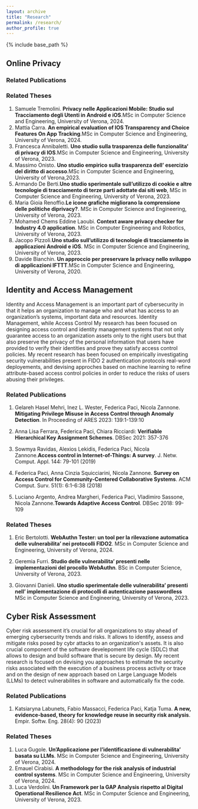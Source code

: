 ```yaml
---
layout: archive
title: "Research"
permalink: /research/
author_profile: true
---
```


{% include base_path %}

## Online Privacy

### Related Publications

### Related Theses
1. Samuele Tremolini. **Privacy nelle Applicazioni Mobile: Studio sul Tracciamento degli Utenti in Android e iOS**.MSc in Computer Science and Engineering, University of
Verona, 2024.
3. Mattia Carra. **An empirical evaluation of IOS Transparency and Choice Features On App Tracking**.MSc in Computer Science and Engineering, University of Verona, 2024.
4. Francesca Annibaletti. **Uno studio sulla trasparenza delle funzionalita’ di privacy di IOS**.MSc in Computer Science and Engineering, University of Verona, 2023.
5. Massimo Onisto. **Uno studio empirico sulla trasparenza dell’ esercizio del diritto di accesso**.MSc in Computer Science and Engineering, University of Verona,2023.
6. Armando De Berti.**Uno studio sperimentale sull’utilizzo di cookie e altre tecnologie di tracciamento di terze parti adottate dai siti web**, MSc in Computer Science and
Engineering, University of Verona, 2023.
7. Maria Gioia Renoffio.**Le icone grafiche migliorano la comprensione delle politiche diprivacy?**. MSc in Computer Science and Engineering, University of Verona, 2023.
8. Mohamed Chems Eddine Laoubi. **Context aware privacy checker for Industry 4.0 application**. MSc in Computer Engineering and Robotics, University of Verona, 2023.
9. Jacopo Pizzoli.**Uno studio sull’utilizzo di tecnologie di tracciamento in applicazioni Android e iOS**. MSc in Computer Science and Engineering, University of Verona, 2023.
10. Davide Bianchin. **Un approccio per preservare la privacy nello sviluppo di applicazioni IFTTT**.MSc in Computer Science and Engineering, University of Verona, 2020.

## Identity and Access Management
Identity and Access Management is an important part of cybersecurity in that it helps an organization to manage who and what has access to an organization’s systems, important data and resources. Identity Management, while Access Control
My research has been focused on designing 
access control and identity management systems that not only guarantee access to an organization assets only to the right users but that also preserve the privacy of the personal information that users have provided to verify their identities
and prove they satisfy access control policies. My recent research has been focused on empirically investigating security vulnerabilities present in FIDO 2 authentication protocols real-word deployements, and devising approches based on machine learning to refine attribute-based access control policies in order to reduce the risks of users abusing their privileges.

### Related Publications

1. Gelareh Hasel Mehri, Inez L. Wester, Federica Paci, Nicola Zannone.
**Mitigating Privilege Misuse in Access Control through Anomaly Detection**. In Proceeding of 
ARES 2023: 139:1-139:10

2. Anna Lisa Ferrara, Federica Paci, Chiara Ricciardi:
**Verifiable Hierarchical Key Assignment Schemes**. DBSec 2021: 357-376

3. Sowmya Ravidas, Alexios Lekidis, Federica Paci, Nicola Zannone.**Access control in Internet-of-Things: A survey**. J. Netw. Comput. Appl. 144: 79-101 (2019)

4. Federica Paci, Anna Cinzia Squicciarini, Nicola Zannone. **Survey on Access Control for Community-Centered Collaborative Systems**. ACM Comput. Surv. 51(1): 6:1-6:38 (2018)

5. Luciano Argento, Andrea Margheri, Federica Paci, Vladimiro Sassone, Nicola Zannone.**Towards Adaptive Access Control**. DBSec 2018: 99-109

### Related Theses

1. Eric Bertolotti. **WebAuthn Tester: un tool per la rilevazione automatica delle vulnerabilita’ nei protocolli FIDO2**. MSc in Computer Science and Engineering, University of
Verona, 2024.

2. Geremia Furri. **Studio delle vulnerabilita’ presenti nelle implementazioni del procollo WebAuthn**. BSc in Computer Science, University of Verona, 2023.

3. Giovanni Danieli. **Uno studio sperimentale delle vulnerabilita’ presenti nell’ implementazione di protocolli di autenticazione passwordless** MSc in Computer Science and
Engineering, University of Verona, 2023.

  
## Cyber Risk Assessment

Cyber risk assessment it’s crucial for all organizations to stay ahead of emerging cybersecurity trends and risks. It allows to identify, assess and mitigate risks posed by cybr attacks to an organization's assets. It is also crucial component of the software develepoment life cycle (SDLC) that allows to design and build software that is secure by design. My recent research is focused on devising you approaches to estimate the security risks associated with the execution of a business process activity or trace and on the design of new approach based on Large Language Models (LLMs) to detect vulnerabilites in software and automatically fix the code.

### Related Publications

1. Katsiaryna Labunets, Fabio Massacci, Federica Paci, Katja Tuma. **A new, evidence-based, theory for knowledge reuse in security risk analysis**. Empir. Softw. Eng. 28(4): 90 (2023)

### Related Theses

1. Luca Gugole. **Un’Applicazione per l’identificazione di vulnerabilita’ basata su LLMs**.
MSc in Computer Science and Engineering, University of Verona, 2024.
2. Emauel Cirabisi. **A methodology for the risk analysis of industrial control systems**. MSc
in Computer Science and Engineering, University of Verona, 2024.
3. Luca Verdolini. **Un Framework per la GAP Analysis rispetto al Digital Operational Resilience Act**. MSc in Computer Science and Engineering, University of Verona, 2023.

  


